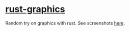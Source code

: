 # [rust-graphics](https://adi-df.github.io/rust-graphics/)
Random try on graphics with rust.
See screenshots [here](https://adi-df.github.io/rust-graphics/).
